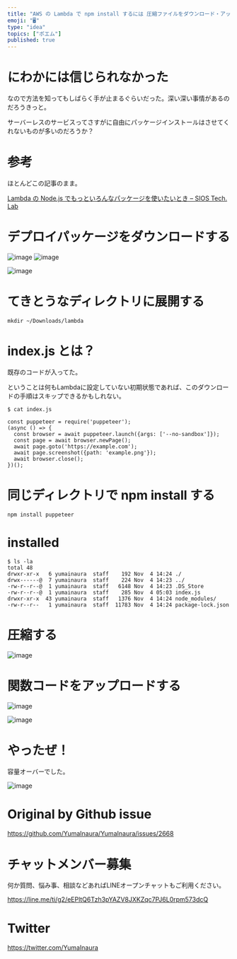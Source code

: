 ```yaml
---
title: "AWS の Lambda で npm install するには 圧縮ファイルをダウンロード・アップロードする必要があるようなのでチャレンジし"
emoji: "🖥"
type: "idea"
topics: ["ポエム"]
published: true
---
```


# にわかには信じられなかった

なので方法を知ってもしばらく手が止まるぐらいだった。深い深い事情があるのだろうきっと。

サーバーレスのサービスってさすがに自由にパッケージインストールはさせてくれないものが多いのだろうか？

# 参考

ほとんどこの記事のまま。

[Lambda の Node.js でもっといろんなパッケージを使いたいとき – SIOS Tech. Lab](https://tech-lab.sios.jp/archives/9017)

# デプロイパッケージをダウンロードする

![image](https://user-images.githubusercontent.com/13635059/68100905-10eb6c80-ff0e-11e9-8ff9-311d2ef3f53c.png)
![image](https://user-images.githubusercontent.com/13635059/68100908-11840300-ff0e-11e9-9a60-4225e9bb6daa.png)

![image](https://user-images.githubusercontent.com/13635059/68100922-2791c380-ff0e-11e9-9518-f115035e1bf5.png)


# てきとうなディレクトリに展開する

```
mkdir ~/Downloads/lambda
```

# index.js とは？

既存のコードが入ってた。

ということは何もLambdaに設定していない初期状態であれば、このダウンロードの手順はスキップできるかもしれない。

```
$ cat index.js

const puppeteer = require('puppeteer');
(async () => {
  const browser = await puppeteer.launch({args: ['--no-sandbox']});
  const page = await browser.newPage();
  await page.goto('https://example.com');
  await page.screenshot({path: 'example.png'});
  await browser.close();
})();
```

# 同じディレクトリで npm install する

```
npm install puppeteer
```

# installed

```
$ ls -la
total 48
drwxr-xr-x   6 yumainaura  staff    192 Nov  4 14:24 ./
drwx------@  7 yumainaura  staff    224 Nov  4 14:23 ../
-rw-r--r--@  1 yumainaura  staff   6148 Nov  4 14:23 .DS_Store
-rw-r--r--@  1 yumainaura  staff    285 Nov  4 05:03 index.js
drwxr-xr-x  43 yumainaura  staff   1376 Nov  4 14:24 node_modules/
-rw-r--r--   1 yumainaura  staff  11783 Nov  4 14:24 package-lock.json
```

# 圧縮する

![image](https://user-images.githubusercontent.com/13635059/68101058-0da4b080-ff0f-11e9-9075-8c587ce057e5.png)

# 関数コードをアップロードする

![image](https://user-images.githubusercontent.com/13635059/68101080-2e6d0600-ff0f-11e9-8847-1df84d21f1d5.png)

![image](https://user-images.githubusercontent.com/13635059/68101073-23b27100-ff0f-11e9-8d67-df053993df55.png)

# やったぜ！

容量オーバーでした。

![image](https://user-images.githubusercontent.com/13635059/68101088-388f0480-ff0f-11e9-88aa-d20c228a55dc.png)


# Original by Github issue

https://github.com/YumaInaura/YumaInaura/issues/2668








<!-- Update From Qiita API -->

# チャットメンバー募集


何か質問、悩み事、相談などあればLINEオープンチャットもご利用ください。

https://line.me/ti/g2/eEPltQ6Tzh3pYAZV8JXKZqc7PJ6L0rpm573dcQ





# Twitter


https://twitter.com/YumaInaura


<!-- Update From Qiita API -->


